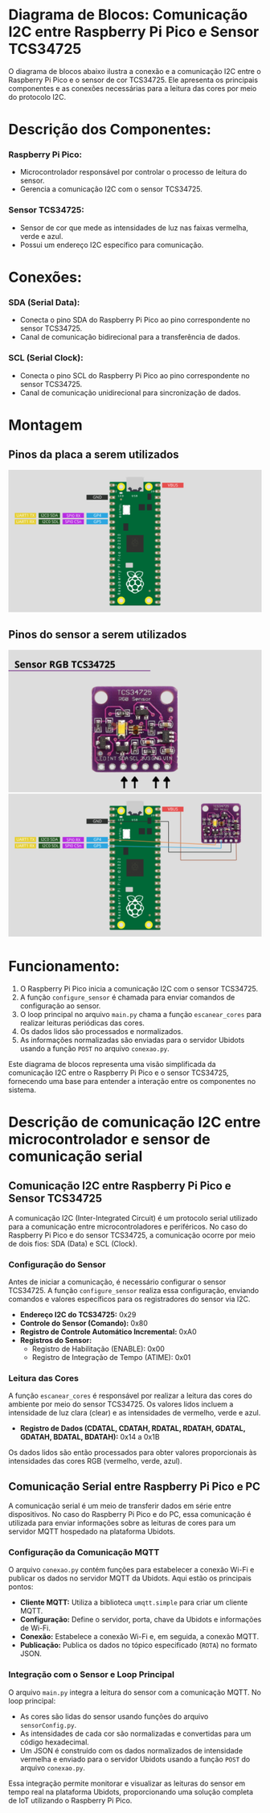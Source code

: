 # Diagrama de Blocos: Comunicação I2C entre Raspberry Pi Pico e Sensor TCS34725

O diagrama de blocos abaixo ilustra a conexão e a comunicação I2C entre o Raspberry Pi Pico e o sensor de cor TCS34725. Ele apresenta os principais componentes e as conexões necessárias para a leitura das cores por meio do protocolo I2C.


# Descrição dos Componentes:

### Raspberry Pi Pico:
- Microcontrolador responsável por controlar o processo de leitura do sensor.
- Gerencia a comunicação I2C com o sensor TCS34725.

### Sensor TCS34725:
- Sensor de cor que mede as intensidades de luz nas faixas vermelha, verde e azul.
- Possui um endereço I2C específico para comunicação.

# Conexões:

### SDA (Serial Data):
- Conecta o pino SDA do Raspberry Pi Pico ao pino correspondente no sensor TCS34725.
- Canal de comunicação bidirecional para a transferência de dados.

### SCL (Serial Clock):
- Conecta o pino SCL do Raspberry Pi Pico ao pino correspondente no sensor TCS34725.
- Canal de comunicação unidirecional para sincronização de dados.


# Montagem
## Pinos da placa a serem utilizados
<img src="./imgs/5.png">

## Pinos do sensor a serem utilizados
<img src="./imgs/6.png">
<img src="./imgs/7.png">

# Funcionamento:

1. O Raspberry Pi Pico inicia a comunicação I2C com o sensor TCS34725.
2. A função `configure_sensor` é chamada para enviar comandos de configuração ao sensor.
3. O loop principal no arquivo `main.py` chama a função `escanear_cores` para realizar leituras periódicas das cores.
4. Os dados lidos são processados e normalizados.
5. As informações normalizadas são enviadas para o servidor Ubidots usando a função `POST` no arquivo `conexao.py`.

Este diagrama de blocos representa uma visão simplificada da comunicação I2C entre o Raspberry Pi Pico e o sensor TCS34725, fornecendo uma base para entender a interação entre os componentes no sistema.


# Descrição de comunicação I2C entre microcontrolador e sensor de comunicação serial

## Comunicação I2C entre Raspberry Pi Pico e Sensor TCS34725

A comunicação I2C (Inter-Integrated Circuit) é um protocolo serial utilizado para a comunicação entre microcontroladores e periféricos. No caso do Raspberry Pi Pico e do sensor TCS34725, a comunicação ocorre por meio de dois fios: SDA (Data) e SCL (Clock).

### Configuração do Sensor

Antes de iniciar a comunicação, é necessário configurar o sensor TCS34725. A função `configure_sensor` realiza essa configuração, enviando comandos e valores específicos para os registradores do sensor via I2C.

- **Endereço I2C do TCS34725:** 0x29
- **Controle do Sensor (Comando):** 0x80
- **Registro de Controle Automático Incremental:** 0xA0
- **Registros do Sensor:**
  - Registro de Habilitação (ENABLE): 0x00
  - Registro de Integração de Tempo (ATIME): 0x01

### Leitura das Cores

A função `escanear_cores` é responsável por realizar a leitura das cores do ambiente por meio do sensor TCS34725. Os valores lidos incluem a intensidade de luz clara (clear) e as intensidades de vermelho, verde e azul.

- **Registro de Dados (CDATAL, CDATAH, RDATAL, RDATAH, GDATAL, GDATAH, BDATAL, BDATAH):** 0x14 a 0x1B

Os dados lidos são então processados para obter valores proporcionais às intensidades das cores RGB (vermelho, verde, azul).

## Comunicação Serial entre Raspberry Pi Pico e PC

A comunicação serial é um meio de transferir dados em série entre dispositivos. No caso do Raspberry Pi Pico e do PC, essa comunicação é utilizada para enviar informações sobre as leituras de cores para um servidor MQTT hospedado na plataforma Ubidots.

### Configuração da Comunicação MQTT

O arquivo `conexao.py` contém funções para estabelecer a conexão Wi-Fi e publicar os dados no servidor MQTT da Ubidots. Aqui estão os principais pontos:

- **Cliente MQTT:** Utiliza a biblioteca `umqtt.simple` para criar um cliente MQTT.
- **Configuração:** Define o servidor, porta, chave da Ubidots e informações de Wi-Fi.
- **Conexão:** Estabelece a conexão Wi-Fi e, em seguida, a conexão MQTT.
- **Publicação:** Publica os dados no tópico especificado (`ROTA`) no formato JSON.

### Integração com o Sensor e Loop Principal

O arquivo `main.py` integra a leitura do sensor com a comunicação MQTT. No loop principal:

- As cores são lidas do sensor usando funções do arquivo `sensorConfig.py`.
- As intensidades de cada cor são normalizadas e convertidas para um código hexadecimal.
- Um JSON é construído com os dados normalizados de intensidade vermelha e enviado para o servidor Ubidots usando a função `POST` do arquivo `conexao.py`.

Essa integração permite monitorar e visualizar as leituras do sensor em tempo real na plataforma Ubidots, proporcionando uma solução completa de IoT utilizando o Raspberry Pi Pico.
